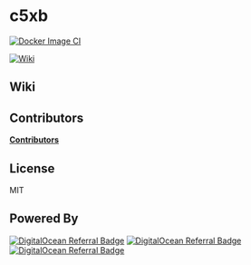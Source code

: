 # c5xb
[![Docker Image CI](https://github.com/concept10/c5xb/actions/workflows/docker-image.yml/badge.svg)](https://github.com/concept10/c5xb/actions/workflows/docker-image.yml)

[wiki-img]: https://img.shields.io/badge/docs-Wiki-blue.svg

[![Wiki][wiki-img]][wiki]

## Wiki

[wiki]: https://github.com/https://github.com/concept10/c5xb/wiki

## Contributors

[__Contributors__](https://github.com/concept10/c5xb/graphs/contributors)

## License

MIT

## Powered By




[wiki-img]: https://img.shields.io/badge/docs-Wiki-blue.svg
[wiki]: https://github.com/https://github.com/concept10/c5xb/wiki

[ghaction-img]: https://github.com/concept10/exoSCADA/actions/workflows/cppcmake.yml/badge.svg
[ghaction]: https://github.com//actions/workflows/cppcmake.yml

<a href="https://www.digitalocean.com/?refcode=9dfb86ada067&utm_campaign=Referral_Invite&utm_medium=Referral_Program&utm_source=badge"><img src="https://web-platforms.sfo2.digitaloceanspaces.com/WWW/Badge%203.svg" alt="DigitalOcean Referral Badge" /></a>
<a href="https://www.digitalocean.com/?refcode=9dfb86ada067&utm_campaign=Referral_Invite&utm_medium=Referral_Program&utm_source=badge"><img src="https://web-platforms.sfo2.cdn.digitaloceanspaces.com/WWW/Badge%201.svg" alt="DigitalOcean Referral Badge" /></a>
<a href="https://www.digitalocean.com/?refcode=9dfb86ada067&utm_campaign=Referral_Invite&utm_medium=Referral_Program&utm_source=badge"><img src="https://web-platforms.sfo2.digitaloceanspaces.com/WWW/Badge%202.svg" alt="DigitalOcean Referral Badge" /></a>
